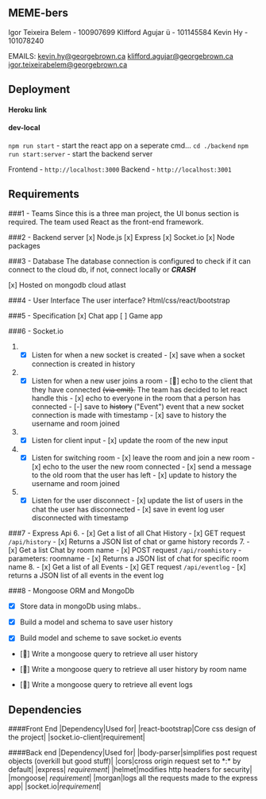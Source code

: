 ## MEME-bers
Igor Teixeira Belem - 100907699
Klifford Agujar ü - 101145584
Kevin Hy - 101078240

EMAILS:
kevin.hy@georgebrown.ca
klifford.agujar@georgebrown.ca
igor.teixeirabelem@georgebrown.ca

## Deployment

#### Heroku link


#### dev-local
`npm run start` - start the react app
on a seperate cmd...
`cd ./backend`
`npm run start:server` - start the backend server

Frontend - `http://localhost:3000`
Backend - `http://localhost:3001`

## Requirements

###1 - Teams
 Since this is a three man project, the UI bonus section is required. The team used React as the front-end framework.

###2 - Backend server
[x] Node.js
[x] Express
[x] Socket.io
[x] Node packages

###3 - Database
 The database connection is configured to check if it can connect to the cloud db, if not, connect locally or ***CRASH***

[x] Hosted on mongodb cloud atlast

###4 - User Interface
 The user interface? Html/css/react/bootstrap

###5 - Specification
 [x] Chat app
 [ ] Game app

###6 - Socket.io
1. - [x] Listen for when a new socket is created
         - [x] save when a socket connection is created in history
2. - [x] Listen for when a new user joins a room
         - [:thought_balloon:] echo to the client that they have connected ~~(via emit).~~ The team has decided to let react handle this
         - [x] echo to everyone in the room that a person has connected
         - [-] save to ~~history~~ ("Event") event that a new socket connection is made with timestamp
         - [x] save to history the username and room joined
3. - [x] Listen for client input
         - [x] update the room of the new input
4. - [x] Listen for switching room
         - [x] leave the room and join a new room
         - [x] echo to the user the new room connected
         - [x] send a message to the old room that the user has left
         - [x] update to history the username and room joined
5. - [x] Listen for the user disconnect
         - [x] update the list of users in the chat the user has disconnected
         - [x] save in event log user disconnected with timestamp

###7 - Express Api
6. - [x] Get a list of all Chat History
         - [x] GET request `/api/history`
         - [x] Returns a JSON list of chat or game history records
7. - [x] Get a list Chat by room name
         - [x] POST request `/api/roomhistory`
         - parameters: roomname
         - [x] Returns a JSON list of chat for specific room name
8. - [x] Get a list of all Events
         - [x] GET request `/api/eventlog`
         - [x] returns a JSON list of all events in the event log

###8 - Mongoose ORM and MongoDb
- [x] Store data in mongoDb using mlabs..

- [x] Build a model and schema to save user history

- [x] Build model and scheme to save socket.io events

- [:thought_balloon:] Write a mongoose query to retrieve all user history

- [:thought_balloon:] Write a mongoose query to retrieve all user history by room name

- [:thought_balloon:] Write a mongoose query to retrieve all event logs


## Dependencies

####Front End
|Dependency|Used for|
|react-bootstrap|Core css design of the project|
|socket.io-client|requirement|

####Back end
|Dependency|Used for|
|body-parser|simplifies post request objects (overkill but good stuff)|
|cors|cross origin request set to \*:\* by default|
|express| *requirement*|
|helmet|modifies http headers for security|
|mongoose| *requirement*|
|morgan|logs all the requests made to the express app|
|socket.io|*requirement*|